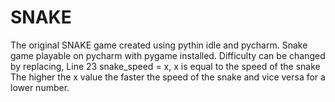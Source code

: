 # SNAKE

The original SNAKE game created using pythin idle and pycharm. 
Snake game playable on pycharm with pygame installed. 
Difficulty can be changed by replacing, Line 23 snake_speed = x, x is equal to the speed of the snake 
The higher the x value the faster the speed of the snake and vice versa for a lower number.  
